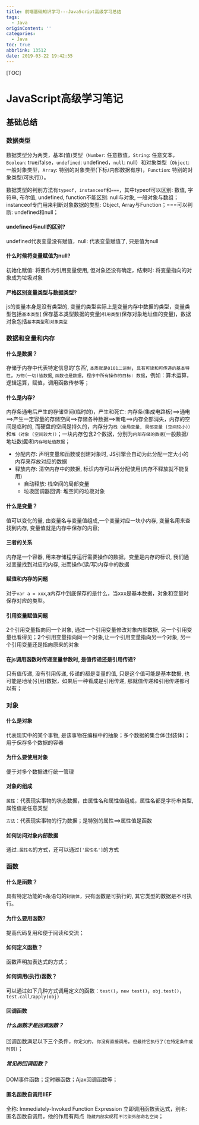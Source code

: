```yaml
---
title: 前端基础知识学习---JavaScript高级学习总结
tags:
  - Java
originContent: ''
categories:
  - Java
toc: true
abbrlink: 13512
date: 2019-03-22 19:42:55
---
```

[TOC]

# JavaScript高级学习笔记

## 基础总结

### 数据类型

数据类型分为两类，基本(值)类型（`Number`: 任意数值，`String`: 任意文本，`Boolean`: true/false，`undefined`: undefined，`null`: null）和对象类型（`Object`: 一般对象类型，`Array`: 特别的对象类型(下标/内部数据有序)，`Function`: 特别的对象类型(可执行)）。

数据类型的判别方法有`typeof`，`instanceof`和`===`，其中typeof可以区别: 数值, 字符串, 布尔值, undefined, function不能区别: null与对象, 一般对象与数组；instanceof专门用来判断对象数据的类型: Object, Array与Function；===可以判断: undefined和null；
<!-- more -->
#### undefined与null的区别?

undefined代表变量没有赋值，null: 代表变量赋值了, 只是值为null

#### 什么时候将变量赋值为null?

初始化赋值: 将要作为引用变量使用, 但对象还没有确定，结束时: 将变量指向的对象成为垃圾对象

#### 严格区别变量类型与数据类型?

js的变量本身是没有类型的, 变量的类型实际上是变量内存中数据的类型，变量类型包括`基本类型`( 保存基本类型数据的变量)`引用类型`(保存对象地址值的变量)，数据对象包括`基本类型`和`对象类型`

### 数据和变量和内存

#### 什么是数据？

存储于内存中代表特定信息的'东西', `本质就是0101二进制`，`具有可读和可传递的基本特性`，`万物(一切)皆数据`, `函数也是数据`，`程序中所有操作的目标: 数据`，例如：算术运算，逻辑运算，赋值，调用函数传参等；

#### 什么是内存?

 内存条通电后产生的存储空间(临时的)，产生和死亡: 内存条(集成电路板)==>通电==>产生一定容量的存储空间==>存储各种数据==>断电==>内存全部消失，内存的空间是临时的, 而硬盘的空间是持久的，内存分为`栈（全局变量, 局部变量 (空间较小)）`和`堆（对象 (空间较大)）`；一块内存包含2个数据，分别为`内部存储的数据`(一般数据/地址数据)和`内存地址值数据`；

*   分配内存: 声明变量和函数或创建对象时, JS引擎会自动为此分配一定大小的内存来存放对应的数据
*   释放内存: 清空内存中的数据, 标识内存可以再分配使用(内存不释放就不能复用)
    *   自动释放: 栈空间的局部变量
    *   垃圾回调器回调: 堆空间的垃圾对象

#### 什么是变量？

值可以变化的量, 由变量名与变量值组成,一个变量对应一块小内存, 变量名用来查找到内存, 变量值就是内存中保存的内容;

#### 三者的关系

内存是一个容器, 用来存储程序运行需要操作的数据，变量是内存的标识, 我们通过变量找到对应的内存, 进而操作(读/写)内存中的数据

#### 赋值和内存的问题

对于`var a = xxx`,a内存中到底保存的是什么，当xxx是基本数据，对象和变量时保存对应的类型。

#### 引用变量赋值问题

2个引用变量指向同一个对象, 通过一个引用变量修改对象内部数据, 另一个引用变量也看得见；2个引用变量指向同一个对象,让一个引用变量指向另一个对象, 另一个引用变量还是指向原来的对象

#### 在js调用函数时传递变量参数时, 是值传递还是引用传递?

只有值传递, 没有引用传递, 传递的都是变量的值, 只是这个值可能是基本数据, 也可能是地址(引用)数据，如果后一种看成是引用传递, 那就值传递和引用传递都可以有；

### 对象

#### 什么是对象

代表现实中的某个事物, 是该事物在编程中的抽象；多个数据的集合体(封装体)；用于保存多个数据的容器

#### 为什么要使用对象

便于对多个数据进行统一管理

#### 对象的组成

`属性`：代表现实事物的状态数据，由属性名和属性值组成，属性名都是字符串类型, 属性值是任意类型

`方法`：代表现实事物的行为数据；是特别的属性==>属性值是函数

#### 如何访问对象内部数据

通过`.属性名`的方式，还可以通过`['属性名']`的方式

### 函数

#### 什么是函数？

具有特定功能的n条语句的`封装体`，只有函数是可执行的, 其它类型的数据是不可执行。

#### 为什么要用函数?

 提高代码复用和便于阅读和交流；

#### 如何定义函数？

 函数声明加表达式的方式；

#### 如何调用(执行)函数？

可以通过如下几种方式调用定义的函数：`test()`，`new test()`，`obj.test()`，`test.call/apply(obj)`

#### 回调函数

##### 什么函数才是回调函数？

回调函数满足以下三个条件，`你定义的`，`你没有直接调用`，`但最终它执行了(在特定条件或时刻)`；

##### 常见的回调函数？

DOM事件函数；定时器函数；Ajax回调函数等；

#### 匿名函数自调用IIEF

全称: Immediately-Invoked Function Expression 立即调用函数表达式，别名: 匿名函数自调用，他的作用有两点` 隐藏内部实现`和`不污染外部命名空间`；

